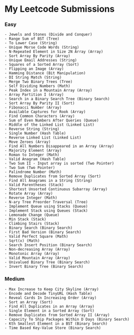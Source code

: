 # My Leetcode Submissions

### Easy

	- Jewels and Stones (Divide and Conquer)
	- Range Sum of BST (Tree)
	- To Lower Case (String)
	- Unique Morse Code Words (String)
	- N-Repeated Element in Size 2N Array (Array)
	- Sort Array By Parity (Array)
	- Unique Email Addresses (String)
	- Squares of a Sorted Array (Sort)
	- Flipping an Image (Array)
	- Hamming Distance (Bit Manipulation)
	- DI String Match (String)
	- Merge Two Binary Trees (Tree)
	- Self Dividing Numbers (Math)
	- Peak Index in a Mountain Array (Array)
	- Array Partition I (Array)
	- Search in a Binary Search Tree (Binary Search)
	- Sort Array By Parity II (Sort)
	- Fibonacci Number (Array)
	- Available Captures for Rook (Array)
	- Find Common Characters (Array)
	- Sum of Even Numbers After Queries (Queue)
	- Middle of the Linked List (Linked List)
	- Reverse String (String)
	- Single Number (Hash Table)
	- Reverse Linked List (Linked List)
	- Move Zeroes (Array)
	- Find All Numbers Disappeared in an Array (Array)
	- Majority Element (Array)
	- Roman to Integer (Math)
	- Valid Anagram (Hash Table)
	- Two Sum II - Input array is sorted (Two Pointer)
	- Two Sum (Two Pointer)
	- Palindrome Number (Math)
	- Remove Duplicates from Sorted Array (Sort)
	- Find All Anagrams in a String (String)
	- Valid Parentheses (Stack)
	- Shortest Unsorted Continuous Subarray (Array)
	- Rotate Array (Array)
	- Reverse Integer (Math)
	- N-ary Tree Preorder Traversal (Tree)
	- Implement Queue using Stacks (Queue)
	- Implement Stack using Queues (Stack)
	- Lemonade Change (Queue)
	- Min Stack (Stack)
	- Climbing Stairs (Stack)
	- Binary Search (Binary Search)
	- First Bad Version (Binary Search)
	- Valid Perfect Square (Math)
	- Sqrt(x) (Math)
	- Search Insert Position (Binary Search)
	- Non-decreasing Array (Array)
	- Monotonic Array (Array)
	- Valid Mountain Array (Array)
	- Univalued Binary Tree (Binary Search)
	- Invert Binary Tree (Binary Search)
  
### Medium
	
	- Max Increase to Keep City Skyline (Array)
	- Encode and Decode TinyURL (Hash Table)
	- Reveal Cards In Increasing Order (Array)
	- Sort an Array (Sort)
	- Find All Duplicates in an Array (Array)
	- Single Element in a Sorted Array (Sort)
	- Remove Duplicates from Sorted Array II (Array)
	- Capacity To Ship Packages Within D Days (Binary Search)
	- Kth Smallest Element in a BST (Binary Search)
	- Time Based Key-Value Store (Binary Search)